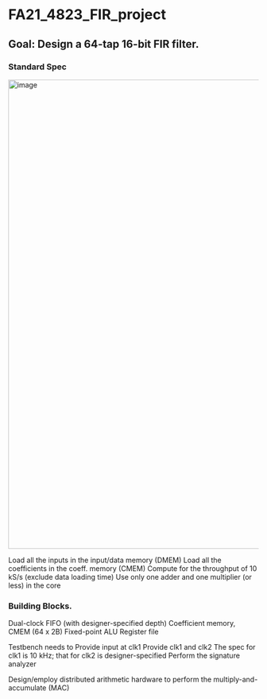 # FA21_4823_FIR_project
## Goal: Design a 64-tap 16-bit FIR filter.   
### Standard Spec
<img width="944" alt="image" src="https://user-images.githubusercontent.com/103384755/180321194-88e515f7-8ea1-46e0-a1d1-873cb14d3bb2.png">







  Load all the inputs in the input/data memory (DMEM)
  Load all the coefficients in the coeff. memory (CMEM) 
  Compute for the throughput of 10 kS/s (exclude data loading time)
  Use only one adder and one multiplier (or less) in the core 

### Building Blocks. 
  Dual-clock FIFO (with designer-specified depth) 
  Coefficient memory, CMEM (64 x 2B) 
  Fixed-point ALU
  Register file
  
Testbench needs to
  Provide input at clk1 
  Provide clk1 and clk2 
  The spec for clk1 is 10 kHz; that for clk2 is designer-specified
  Perform the signature analyzer
  
  
  Design/employ distributed arithmetic
  hardware to perform the multiply-and-
  accumulate (MAC)
